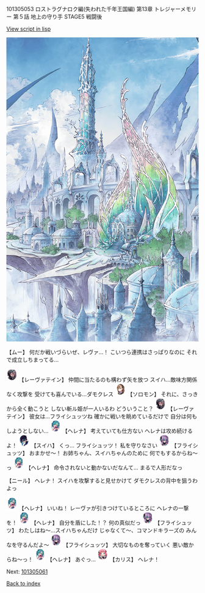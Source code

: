 101305053 ロストラグナロク編(失われた千年王国編) 第13章 トレジャーメモリー 第５話 地上の守り手 STAGE5 戦闘後

[View script in lisp](../scripts/101305053.txt)

![fairy_world.png](../images/backgrounds/fairy_world.png)

【ムー】
何だか戦いづらいぜ、レヴァ…！
こいつら連携はさっぱりなのに
それで成立しちまってる…

<img src="../images/units/3100211.png" alt="3100211.png" height="34"/>
【レーヴァテイン】
仲間に当たるのも構わず矢を放つ
スイハ…敵味方関係なく攻撃を
受けても喜んでいる…ダモクレス

<img src="../images/units/3503111.png" alt="3503111.png" height="34"/>
【ソロモン】
それに、さっきから全く動こうと
しない斬ル姫が一人いるわ
どういうこと？

<img src="../images/units/3100211.png" alt="3100211.png" height="34"/>
【レーヴァテイン】
彼女は…フライシュッツね
確かに戦いを眺めているだけで
自分は何もしようとしない…

<img src="../images/units/3302811.png" alt="3302811.png" height="34"/>
【ヘレナ】
考えていても仕方ない
ヘレナは攻め続けるよ！

<img src="../images/units/3401719.png" alt="3401719.png" height="34"/>
【スイハ】
くっ…
フライシュッツ！
私を守りなさい

<img src="../images/units/3502719.png" alt="3502719.png" height="34"/>
【フライシュッツ】
おまかせ～！
お姉ちゃん、スイハちゃんのために
何でもするからね～っ

<img src="../images/units/3302811.png" alt="3302811.png" height="34"/>
【ヘレナ】
命令されないと動かないだなんて…
まるで人形だなっ

【ニール】
ヘレナ！
スイハを攻撃すると見せかけて
ダモクレスの背中を狙うわよっ

<img src="../images/units/3302811.png" alt="3302811.png" height="34"/>
【ヘレナ】
いいね！
レーヴァが引きつけているところに
ヘレナの一撃を！

<img src="../images/units/3302811.png" alt="3302811.png" height="34"/>
【ヘレナ】
自分を盾にした！？
何の真似だっ

<img src="../images/units/3502719.png" alt="3502719.png" height="34"/>
【フライシュッツ】
わたしはね～…スイハちゃんだけ
じゃなくて～、コマンドキラーズの
みんなを守るんだよ～

<img src="../images/units/3502719.png" alt="3502719.png" height="34"/>
【フライシュッツ】
大切なものを奪っていく
悪い敵からね～っ！

<img src="../images/units/3302811.png" alt="3302811.png" height="34"/>
【ヘレナ】
あぐっ…

<img src="../images/units/3602511.png" alt="3602511.png" height="34"/>
【カリス】
ヘレナ！

Next: [101305061](101305061.md)

[Back to index](index.md)
